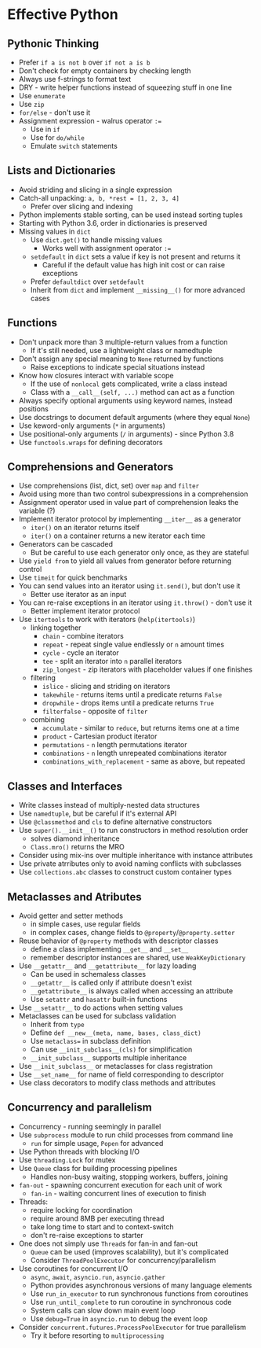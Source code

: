 # Effective Python

## Pythonic Thinking
* Prefer `if a is not b` over `if not a is b`
* Don't check for empty containers by checking length
* Always use f-strings to format text
* DRY - write helper functions instead of squeezing stuff in one line
* Use `enumerate`
* Use `zip`
* `for/else` - don't use it
* Assignment expression - walrus operator `:=`
  * Use in `if`
  * Use for `do/while`
  * Emulate `switch` statements

## Lists and Dictionaries
* Avoid striding and slicing in a single expression
* Catch-all unpacking: `a, b, *rest = [1, 2, 3, 4]`
  * Prefer over slicing and indexing
* Python implements stable sorting, can be used instead sorting tuples
* Starting with Python 3.6, order in dictionaries is preserved
* Missing values in `dict`
  * Use `dict.get()` to handle missing values
    * Works well with assignment operator `:=`
  * `setdefault` in `dict` sets a value if key is not present and returns it
    * Careful if the default value has high init cost or can raise exceptions
  * Prefer `defaultdict` over `setdefault`
  * Inherit from `dict` and implement `__missing__()` for more advanced cases

## Functions
* Don't unpack more than 3 multiple-return values from a function
  * If it's still needed, use a lightweight class or namedtuple
* Don't assign any special meaning to `None` returned by functions
  * Raise exceptions to indicate special situations instead
* Know how closures interact with variable scope
  * If the use of `nonlocal` gets complicated, write a class instead
  * Class with a `__call__(self, ...)` method can act as a function
* Always specify optional arguments using keyword names, instead positions
* Use docstrings to document default arguments (where they equal `None`)
* Use keword-only arguments (`*` in arguments)
* Use positional-only arguments (`/` in arguments) - since Python 3.8
* Use `functools.wraps` for defining decorators

## Comprehensions and Generators
* Use comprehensions (list, dict, set) over `map` and `filter`
* Avoid using more than two control subexpressions in a comprehension
* Assignment operator used in value part of comprehension leaks the variable (?)
* Implement iterator protocol by implementing `__iter__` as a generator
  * `iter()` on an iterator returns itself
  * `iter()` on a container returns a new iterator each time
* Generators can be cascaded
  * But be careful to use each generator only once, as they are stateful
* Use `yield from` to yield all values from generator before returning control
* Use `timeit` for quick benchmarks
* You can send values into an iterator using `it.send()`, but don't use it
  * Better use iterator as an input
* You can re-raise exceptions in an iterator using `it.throw()` - don't use it
  * Better implement iterator protocol
* Use `itertools` to work with iterators (`help(itertools)`)
  * linking together
    * `chain` - combine iterators
    * `repeat` - repeat single value endlessly or `n` amount times
    * `cycle` - cycle an iterator
    * `tee` - split an iterator into `n` parallel iterators
    * `zip_longest` - zip iterators with placeholder values if one finishes
  * filtering
    * `islice` - slicing and striding on iterators
    * `takewhile` - returns items until a predicate returns `False`
    * `dropwhile` - drops items until a predicate returns `True`
    * `filterfalse` - opposite of `filter`
  * combining
    * `accumulate` - similar to `reduce`, but returns items one at a time
    * `product` - Cartesian product iterator
    * `permutations` - `n` length permutations iterator
    * `combinations` - `n` length unrepeated combinations iterator
    * `combinations_with_replacement` - same as above, but repeated

## Classes and Interfaces
* Write classes instead of multiply-nested data structures
* Use `namedtuple`, but be careful if it's external API
* Use `@classmethod` and `cls` to define alternative constructors
* Use `super().__init__()` to run constructors in method resolution order
  * solves diamond inheritance
  * `Class.mro()` returns the MRO
* Consider using mix-ins over multiple inheritance with instance attributes
* Use private atrributes only to avoid naming conflicts with subclasses
* Use `collections.abc` classes to construct custom container types

## Metaclasses and Atributes
* Avoid getter and setter methods
  * in simple cases, use regular fields
  * in complex cases, change fields to `@property`/`@property.setter`
* Reuse behavior of `@property` methods with descriptor classes
  * define a class implementing `__get__` and `__set__`
  * remember descriptor instances are shared, use `WeakKeyDictionary`
* Use `__getattr__` and `__getattribute__` for lazy loading
  * Can be used in schemaless classes
  * `__getattr__` is called only if attribute doesn't exist
  * `__getattribute__` is always called when accessing an attribute
  * Use `setattr` and `hasattr` built-in functions
* Use `__setattr__` to do actions when setting values
* Metaclasses can be used for subclass validation
  * Inherit from `type`
  * Define `def __new__(meta, name, bases, class_dict)`
  * Use `metaclass=` in subclass definition
  * Can use `__init_subclass__(cls)` for simplification
  * `__init_subclass__` supports multiple inheritance
* Use `__init_subclass__` or metaclasses for class registration
* Use `__set_name__` for name of field corresponding to descriptor
* Use class decorators to modify class methods and attributes

## Concurrency and parallelism
* Concurrency - running seemingly in parallel
* Use `subprocess` module to run child processes from command line
  * `run` for simple usage, `Popen` for advanced
* Use Python threads with blocking I/O
* Use `threading.Lock` for mutex
* Use `Queue` class for building processing pipelines
  * Handles non-busy waiting, stopping workers, buffers, joining
* `fan-out` - spawning concurrent execution for each unit of work
  * `fan-in` - waiting concurrent lines of execution to finish
* Threads:
  * require locking for coordination
  * require around 8MB per executing thread
  * take long time to start and to context-switch
  * don't re-raise exceptions to starter
* One does not simply use `Thread`s for fan-in and fan-out
  * `Queue` can be used (improves scalability), but it's complicated
  * Consider `ThreadPoolExecutor` for concurrency/parallelism
* Use coroutines for concurrent I/O
  * `async`, `await`, `asyncio.run`, `asyncio.gather`
  * Python provides asynchronous versions of many language elements
  * Use `run_in_executor` to run synchronous functions from coroutines
  * Use `run_until_complete` to run coroutine in synchronous code
  * System calls can slow down main event loop
  * Use `debug=True` in `asyncio.run` to debug the event loop
* Consider `concurrent.futures.ProcessPoolExecutor` for true parallelism
  * Try it before resorting to `multiprocessing`
